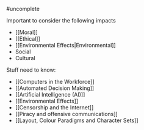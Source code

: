 #uncomplete 

Important to consider the following impacts 

- [[Moral]]
- [[Ethical]]
- [[Environmental Effects|Environmental]] 
- Social 
- Cultural

Stuff need to know:
- [[Computers in the Workforce]]
- [[Automated Decision Making]]
- [[Artificial Intelligence (AI)]]
- [[Environmental Effects]]
- [[Censorship and the Internet]]
- [[Piracy and offensive communications]]
- [[Layout, Colour Paradigms and Character Sets]]